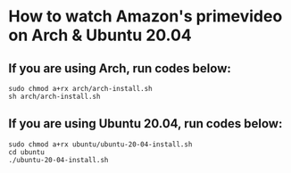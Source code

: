 # How to watch Amazon's primevideo on Arch & Ubuntu 20.04
## If you are using Arch, run codes below:
```
sudo chmod a+rx arch/arch-install.sh
sh arch/arch-install.sh
```
## If you are using Ubuntu 20.04, run codes below:
```
sudo chmod a+rx ubuntu/ubuntu-20-04-install.sh
cd ubuntu 
./ubuntu-20-04-install.sh
```
